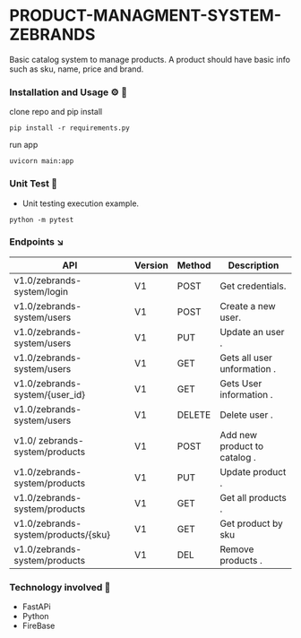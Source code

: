 # PRODUCT-MANAGMENT-SYSTEM-ZEBRANDS
 Basic catalog system to manage products. A product should have basic info such as sku, name, price and brand.

### Installation and Usage ⚙️ 🔧
clone repo and pip install 
```commandline
pip install -r requirements.py
```
run app
```commandline
uvicorn main:app
```


### Unit Test 🔬
* Unit testing execution example. 
```commandline
python -m pytest
```
### Endpoints ↘️
| API                                 | Version | Method | Description                       |
|-------------------------------------| ------- |--------|-----------------------------------|
| v1.0/zebrands-system/login          | V1      | POST   | Get credentials.                  |
| v1.0/zebrands-system/users          | V1      | POST   | Create a new user.                |
| v1.0/zebrands-system/users          | V1      | PUT    | Update an user .                  |
| v1.0/zebrands-system/users          | V1      | GET    | Gets all user unformation .       |
| v1.0/zebrands-system/{user_id}      | V1      | GET    | Gets User information .           |
| v1.0/zebrands-system/users          | V1      | DELETE | Delete user .                     |
| v1.0/ zebrands-system/products      | V1      | POST   | Add new product to catalog .      |
| v1.0/zebrands-system/products       | V1      | PUT    | Update product .                  |
| v1.0/zebrands-system/products       | V1      | GET    | Get all products .                |
| v1.0/zebrands-system/products/{sku} | V1      | GET    | Get product by sku                |
| v1.0/zebrands-system/products       | V1      | DEL    | Remove products  .                |



### Technology involved 👾
* FastAPi
* Python
* FireBase
